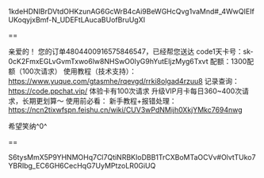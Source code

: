 
1kdeHDNIBrDVtdOHKzunAG6GcWrB4cAi9BeWGHcQvg1vaMnd#_4WwQIEIfUKoqyjxBmf-N_UDEFtLAucaBUofBruUgXI



==

亲爱的！
您的订单4804400916575846547，已经帮您送达
code1天卡号：sk-0cK2FmxEGLvGvmTxwo6lw8NHSwO0IyG9hYutEljzMyg6Txvt
配额：1300配额（100次请求）
使用教程（技术支持）：https://www.yuque.com/gtasmhe/rqevgd/rrki8olgad4rzuu8
记录查询：https://code.ppchat.vip/
体验卡有100次请求
升级VIP月卡每日360~400次请求，长期更划算～
使用前必看：
新手教程+报错处理：https://ncn2tixwfspn.feishu.cn/wiki/CUV3wPdNMijh0XkjYMkc7694nwg

希望笑纳^0^

==

S6tysMmX5P9YHNMOHq7Cl7QtiNRBKIoDBB1TrCXBoMTaOCVv#OlvtTUko7YBRIbg_EC6GH6CecHqG7UyMPtzoLR0GiUQ

